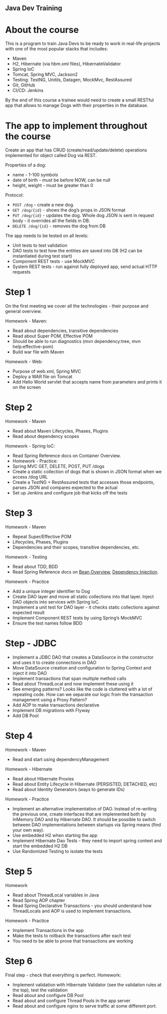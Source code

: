 Java Dev Training
-----------------

# About the course
This is a program to train Java Devs to be ready to work in real-life projects with one of the most popular stacks 
that includes: 

* Maven
* H2, Hibernate (via hbm.xml files), HibernateValidator
* Spring IoC
* Tomcat, Spring MVC, Jackson2
* Testing: TestNG, Unitils, Datagen, MockMvc, RestAssured
* Git, GitHub
* CI/CD: Jenkins

By the end of this course a trainee would need to create a small RESTful app that allows to manage Dogs with their 
properties in the database.

# The app to implement throughout the course
Create an app that has CRUD (create/read/update/delete) operations implemented for object called Dog via REST. 

Properties of a dog: 

* name - 1-100 symbols 
* date of birth - must be before NOW, can be null
* height, weight - must be greater than 0

Protocol:

* `POST /dog` - create a new dog. 
* `GET /dog/{id}` - shows the dog’s props in JSON format
* `PUT /dog/{id}` - updates the dog. Whole dog JSON is sent in request body - it overrides all the fields in DB. 
* `DELETE /dog/{id}` - removes the dog from DB

The app needs to be tested on all levels:

* Unit tests to test validation
* DAO tests to test how the entities are saved into DB (H2 can be instantiated during test start)
* Component REST tests - use MockMVC
* System REST tests - run against fully deployed app, send actual HTTP requests

# Step 1

On the first meeting we cover all the technologies - their purpose and general overview.

Homework - Maven:

* Read about dependencies, transitive dependencies
* Read about Super POM, Effective POM
* Should be able to run diagnostics (mvn dependency:tree, mvn help:effective-pom)
* Build war file with Maven

Homework - Web:

* Purpose of web.xml, Spring MVC
* Deploy a WAR file on Tomcat
* Add Hello World servlet that accepts name from parameters and prints it on the screen

# Step 2

Homework - Maven

* Read about Maven Lifecycles, Phases, Plugins
* Read about dependency scopes

Homework - Spring IoC:

* Read Spring Reference docs on Container Overview.
* Homework - Practice:
* Spring MVC GET, DELETE, POST, PUT /dogs
* Create a static collection of dogs that is shown in JSON format when we access /dog URL
* Create a TestNG + RestAssured tests that accesses those endpoints, parses JSON and compares expected to the actual
* Set up Jenkins and configure job that kicks off the tests

# Step 3

Homework - Maven

* Repeat Super/Effective POM
* Lifecycles, Phases, Plugins
* Dependencies and their scopes, transitive dependencies, etc.

Homework - Testing

* Read about TDD, BDD
* Read Spring Reference docs on 
[Bean Overview](http://docs.spring.io/spring/docs/4.3.0.BUILD-SNAPSHOT/spring-framework-reference/htmlsingle/#beans-definition), 
[Dependency Injection](http://docs.spring.io/spring/docs/4.3.0.BUILD-SNAPSHOT/spring-framework-reference/htmlsingle/#beans-dependencies).

Homework - Practice

* Add a unique integer identifier to Dog
* Create DAO layer and move all static collections into that layer. Inject DAO objects into services with Spring IoC.
* Implement a unit test for DAO layer - it checks static collections against expected result
* Implement Component REST tests by using Spring’s MockMVC
* Ensure the test names follow BDD

# Step - JDBC

- Implement a JDBC DAO that creates a DataSource in the constructor and uses it to create connections in DAO
- Move DataSource creation and configuration to Spring Context and inject it into DAO
- Implement transactions that span multiple method calls
- Read about ThreadLocal and now implement these using it
- See emerging patterns? Looks like the code is cluttered with a lot of repeating code. How can we separate our logic 
from the transaction management using a Proxy Pattern?
- Add AOP to make transactions declarative
- Implement DB migrations with Flyway
- Add DB Pool

# Step 4

Homework - Maven

* Read and start using dependencyManagement

Homework - Hibernate

* Read about Hibernate Proxies
* Read about Entity Lifecycle in Hibernate (PERSISTED, DETACHED, etc)
* Read about Identity Generators (ways to generate IDs)

Homework - Practice

* Implement an alternative implementation of DAO. Instead of re-writing the previous one, create interfaces that are implemented both by InMemory DAO and by Hibernate DAO. It should be possible to switch between DAO implementations between startups via Spring means (find your own way).
* Use embedded H2 when starting the app
* Implement Hibernate Dao Tests - they need to import spring context and start the embedded H2 DB
* Use Randomized Testing to isolate the tests

# Step 5

Homework

* Read about ThreadLocal variables in Java
* Read Spring AOP chapter
* Read Spring Declarative Transactions - you should understand how ThreadLocals and AOP is used to implement transactions.

Homework - Practice

* Implement Transactions in the app
* Make the tests to rollback the transactions after each test
* You need to be able to prove that transactions are working

# Step 6 

Final step - check that everything is perfect. Homework:

* Implement validation with Hibernate Validator (see the validation rules at the top), test the validation
* Read about and configure DB Pool
* Read about and configure Thread Pools in the app server
* Read about and configure nginx to serve traffic at some different port. 
